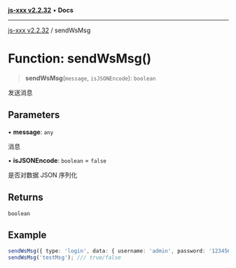 [**js-xxx v2.2.32**](../README.md) • **Docs**

***

[js-xxx v2.2.32](../README.md) / sendWsMsg

# Function: sendWsMsg()

> **sendWsMsg**(`message`, `isJSONEncode`): `boolean`

发送消息

## Parameters

• **message**: `any`

消息

• **isJSONEncode**: `boolean` = `false`

是否对数据 JSON 序列化

## Returns

`boolean`

## Example

```ts
sendWsMsg({ type: 'login', data: { username: 'admin', password: '123456' }}, true); /// true/false
sendWsMsg('testMsg'); /// true/false
```
